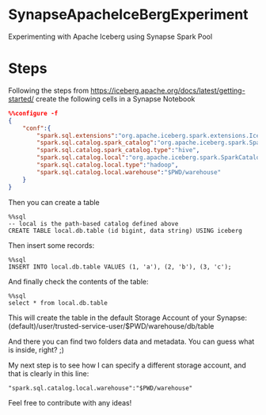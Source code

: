 # SynapseApacheIceBergExperiment
Experimenting with Apache Iceberg using Synapse Spark Pool

# Steps
Following the steps from https://iceberg.apache.org/docs/latest/getting-started/ create the following cells in a Synapse Notebook

```json
%%configure -f
{
    "conf":{
        "spark.sql.extensions":"org.apache.iceberg.spark.extensions.IcebergSparkSessionExtensions",
        "spark.sql.catalog.spark_catalog":"org.apache.iceberg.spark.SparkSessionCatalog",
        "spark.sql.catalog.spark_catalog.type":"hive",
        "spark.sql.catalog.local":"org.apache.iceberg.spark.SparkCatalog",
        "spark.sql.catalog.local.type":"hadoop",
        "spark.sql.catalog.local.warehouse":"$PWD/warehouse"
    }
}
```

Then you can create a table

```
%%sql
-- local is the path-based catalog defined above
CREATE TABLE local.db.table (id bigint, data string) USING iceberg
```

Then insert some records:
```
%%sql
INSERT INTO local.db.table VALUES (1, 'a'), (2, 'b'), (3, 'c');
```

And finally check the contents of the table:

```
%%sql
select * from local.db.table
```

This will create the table in the default Storage Account of your Synapse:
(default)/user/trusted-service-user/$PWD/warehouse/db/table

And there you can find two folders data and metadata. You can guess what is inside, right? ;)

My next step is to see how I can specify a different storage account, and that is clearly in this line:
```
"spark.sql.catalog.local.warehouse":"$PWD/warehouse"
```

Feel free to contribute with any ideas!
